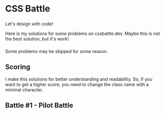 # CSS Battle

###

Let's design with code!

Here is my solutions for some problems on cssbattle.dev. Maybe this is not the best solution, but it's work!

###

Some problems may be skipped for some reason.

###

## Scoring

I make this solutions for better understanding and readability. So, if you want to get a higher score, you need to change the class name with a minimal character.

## Battle #1 - Pilot Battle
